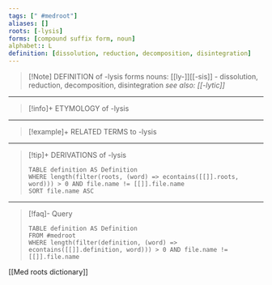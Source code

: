 ```yaml
---
tags: [" #medroot"]
aliases: []
roots: [-lysis]
forms: [compound suffix form, noun]
alphabet:: L
definition: [dissolution, reduction, decomposition, disintegration]
---
```

>[!Note] DEFINITION of -lysis
> forms nouns: [[ly-]][[-sis]] - dissolution, reduction, decomposition, disintegration
> *see also: [[-lytic]]*
_____
>[!info]+ ETYMOLOGY of -lysis
>
_____
>[!example]+ RELATED TERMS to -lysis
>
_____
>[!tip]+ DERIVATIONS of -lysis
>```dataview
>TABLE definition AS Definition 
>WHERE length(filter(roots, (word) => econtains([[]].roots, word))) > 0 AND file.name != [[]].file.name
>SORT file.name ASC
>```
_____
>[!faq]- Query
>```dataview
>TABLE definition AS Definition
>FROM #medroot
>WHERE length(filter(definition, (word) => econtains([[]].definition, word))) > 0 AND file.name != [[]].file.name
>```

[[Med roots dictionary]]